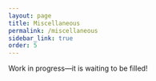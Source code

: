 ```yaml
---
layout: page
title: Miscellaneous
permalink: /miscellaneous
sidebar_link: true
order: 5
---
```


Work in progress—it is waiting to be filled!
